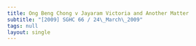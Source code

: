 ```yaml
---
title: Ong Beng Chong v Jayaram Victoria and Another Matter
subtitle: "[2009] SGHC 66 / 24\_March\_2009"
tags: null
layout: single
---
```


